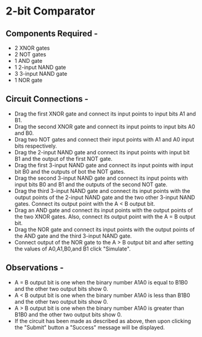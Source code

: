 # 2-bit Comparator

## Components Required - 

* 2 XNOR gates
* 2 NOT gates
* 1 AND gate
* 1 2-input NAND gate
* 3 3-input NAND gate
* 1 NOR gate

## Circuit Connections - 

* Drag the first XNOR gate and connect its input points to input bits A1 and B1. 
* Drag the second XNOR gate and connect its input points to input bits A0 and B0. 
* Drag two NOT gates and connect their input points with A1 and A0 input bits respectively.
* Drag the 2-input NAND gate and connect its input points with input bit B1 and the output of the first NOT gate.
* Drag the first 3-input NAND gate and connect its input points with input bit B0 and the outputs of bot the NOT gates.
* Drag the second 3-input NAND gate and connect its input points with input bits B0 and B1 and the outputs of the second NOT gate.   
* Drag the third 3-input NAND gate and connect its input points with the output points of the 2-input NAND gate and the two other 3-input NAND gates. Connect its output point with the A < B output bit.
* Drag an AND gate and connect its input points with the output points of the two XNOR gates. Also, connect its output point with the A = B output bit.
* Drag the NOR gate and connect its input points with the output points of the AND gate and the third 3-input NAND gate.
* Connect output of the NOR gate to the A > B output bit and after setting the values of A0,A1,B0,and B1 click "Simulate". 

## Observations - 

* A = B output bit is one when the binary number A1A0 is equal to B1B0 and the other two output bits show 0.
* A < B output bit is one when the binary number A1A0 is less than B1B0 and the other two output bits show 0.
* A > B output bit is one when the binary number A1A0 is greater than B1B0 and the other two output bits show 0.
* If the circuit has been made as described as above, then upon clicking the "Submit" button a "Success" message will be displayed.
